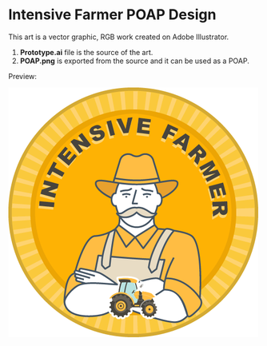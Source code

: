 # Intensive Farmer POAP Design
This art is a vector graphic, RGB work created on Adobe Illustrator.

1. **Prototype.ai** file is the source of the art.
2. **POAP.png** is exported from the source and it can be used as a POAP.

Preview:

![Intensive Farmer POAP Design](/hackathons/poapathon-2021/intensive-farmer/POAP.png "Intensive Farmer POAP Design")
